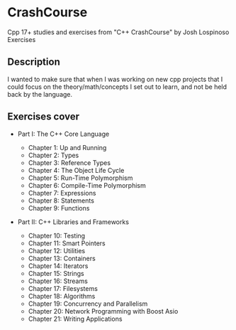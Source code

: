 # CrashCourse

Cpp 17+ studies and exercises from "C++ CrashCourse" by Josh Lospinoso Exercises

## Description

I wanted to make sure that when I was working on new cpp projects that I could focus on the theory/math/concepts 
I set out to learn, and not be held back by the language.

## Exercises cover

* Part I: The C++ Core Language
  * Chapter 1: Up and Running
  * Chapter 2: Types
  * Chapter 3: Reference Types
  * Chapter 4: The Object Life Cycle
  * Chapter 5: Run-Time Polymorphism
  * Chapter 6: Compile-Time Polymorphism
  * Chapter 7: Expressions
  * Chapter 8: Statements
  * Chapter 9: Functions
    
* Part II: C++ Libraries and Frameworks
  * Chapter 10: Testing
  * Chapter 11: Smart Pointers
  * Chapter 12: Utilities
  * Chapter 13: Containers
  * Chapter 14: Iterators
  * Chapter 15: Strings
  * Chapter 16: Streams
  * Chapter 17: Filesystems
  * Chapter 18: Algorithms
  * Chapter 19: Concurrency and Parallelism
  * Chapter 20: Network Programming with Boost Asio
  * Chapter 21: Writing Applications
